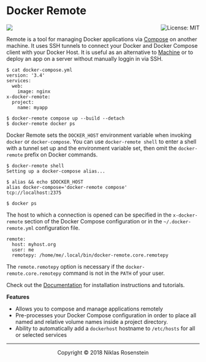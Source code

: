 # Docker Remote

<a href="https://opensource.org/licenses/MIT">
  <img align="right" src="https://img.shields.io/badge/License-MIT-yellow.svg" alt="License: MIT">
</a>

![](docs/logo.png)

  [Compose]: https://github.com/docker/compose
  [Machine]: https://docs.docker.com/machine/

Remote is a tool for managing Docker applications via [Compose] on another
machine. It uses SSH tunnels to connect your Docker and Docker Compose client
with your Docker Host. It is useful as an alternative to [Machine] or to
deploy an app on a server without manually loggin in via SSH.

    $ cat docker-compose.yml
    version: '3.4'
    services:
      web:
        image: nginx
    x-docker-remote:
      project:
        name: myapp
    
    $ docker-remote compose up --build --detach
    $ docker-remote docker ps

Docker Remote sets the `DOCKER_HOST` environment variable when invoking
`docker` or `docker-compose`. You can use `docker-remote shell` to enter
a shell with a tunnel set up and the environment variable set, then omit
the `docker-remote` prefix on Docker commands.

    $ docker-remote shell
    Setting up a docker-compose alias...
    
    $ alias && echo $DOCKER_HOST
    alias docker-compose='docker-remote compose'
    tcp://localhost:2375

    $ docker ps

The host to which a connection is opened can be specified in the
`x-docker-remote` section of the Docker Compose configuration or in the
`~/.docker-remote.yml` configuration file.

    remote:
      host: myhost.org
      user: me
      remotepy: /home/me/.local/bin/docker-remote.core.remotepy

The `remote.remotepy` option is necessary if the `docker-remote.core.remotepy`
command is not in the `PATH` of your user.

Check out the [Documentation](docs/) for installation instructions and
tutorials.

__Features__

* Allows you to compose and manage applications remotely
* Pre-processes your Docker Compose configuration in order to place all
  named and relative volume names inside a project directory.
* Ability to automatically add a `dockerhost` hostname to `/etc/hosts` for
  all or selected services

---

<p align="center">Copyright &copy; 2018 Niklas Rosenstein</p>
